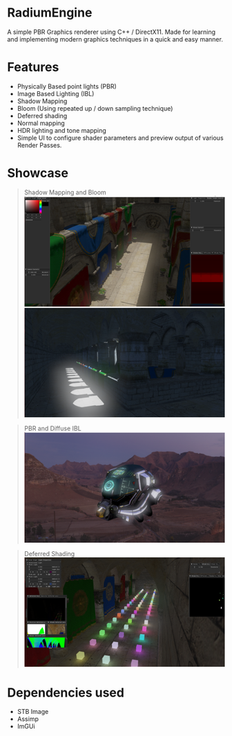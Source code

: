 # RadiumEngine

A simple PBR Graphics renderer using C++ / DirectX11.
Made for learning and implementing modern graphics techniques in a quick and easy manner.

# Features

* Physically Based point lights (PBR)
* Image Based Lighting (IBL)
* Shadow Mapping
* Bloom (Using repeated up / down sampling technique)
* Deferred shading
* Normal mapping
* HDR lighting and tone mapping
* Simple UI to configure shader parameters and preview output of various Render Passes.

# Showcase

>Shadow Mapping and Bloom
![](Assets/Screenshots/RadiumEngine-Bloom1.png)
![](Assets/Screenshots/RadiumEngine-Bloom2.png)

> PBR and Diffuse IBL
![](Assets/Screenshots/RadiumEngine-DiffuseIBLTest.png)

> Deferred Shading
![](Assets/Screenshots/RadiumEngine-DeferredShading-2.png) 


# Dependencies used

* STB Image 
* Assimp
* ImGUi
